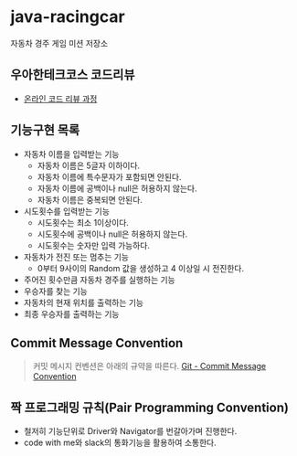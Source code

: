 # java-racingcar
자동차 경주 게임 미션 저장소

## 우아한테크코스 코드리뷰
* [온라인 코드 리뷰 과정](https://github.com/woowacourse/woowacourse-docs/blob/master/maincourse/README.md)

## 기능구현 목록

- 자동차 이름을 입력받는 기능
    - 자동차 이름은 5글자 이하이다.
    - 자동차 이름에 특수문자가 포함되면 안된다.
    - 자동차 이름에 공백이나 null은 허용하지 않는다.
    - 자동차 이름은 중복되면 안된다.
- 시도횟수를 입력받는 기능
    - 시도횟수는 최소 1이상이다.
    - 시도횟수에 공백이나 null은 허용하지 않는다.
    - 시도횟수는 숫자만 입력 가능하다.
- 자동차가 전진 또는 멈추는 기능
    - 0부터 9사이의 Random 값을 생성하고 4 이상일 시 전진한다.
- 주어진 횟수만큼 자동차 경주를 실행하는 기능
- 우승자를 찾는 기능
- 자동차의 현재 위치를 출력하는 기능
- 최종 우승자를 출력하는 기능

## Commit Message Convention
> 커밋 메시지 컨벤션은 아래의 규약을 따른다.
[Git - Commit Message Convention](https://rok93.tistory.com/entry/Git-Commit-Message-Convention)

## 짝 프로그래밍 규칙(Pair Programming Convention)
* 철저히 기능단위로 Driver와 Navigator를 번갈아가며 진행한다.
* code with me와 slack의 통화기능을 활용하여 소통한다.